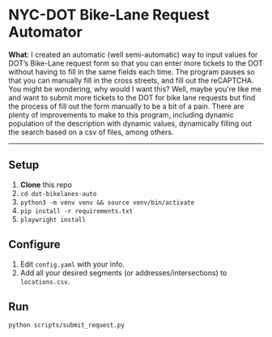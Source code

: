 # NYC-DOT Bike‐Lane Request Automator

**What**: I created an automatic (well semi-automatic) way to input values for DOT’s Bike-Lane request form so that you can enter more tickets to the DOT without having to fill in the same fields each time. 
The program pauses so that you can manually fill in the cross streets, and fill out the reCAPTCHA. 
You might be wondering, why would I want this? Well, maybe you're like me and want to submit more tickets to the DOT for bike lane requests but find the process of fill out the form manually to be a bit of a pain. 
There are plenty of improvements to make to this program, including dynamic population of the description with dynamic values, dynamically filling out the search based on a csv of files, among others.


---

## Setup

1. **Clone** this repo  
2. `cd dot-bikelanes-auto`  
3. `python3 -m venv venv && source venv/bin/activate`  
4. `pip install -r requirements.txt`  
5. `playwright install`  

## Configure

1. Edit `config.yaml` with your info.  
2. Add all your desired segments (or addresses/intersections) to `locations.csv`.

## Run

```bash
python scripts/submit_request.py